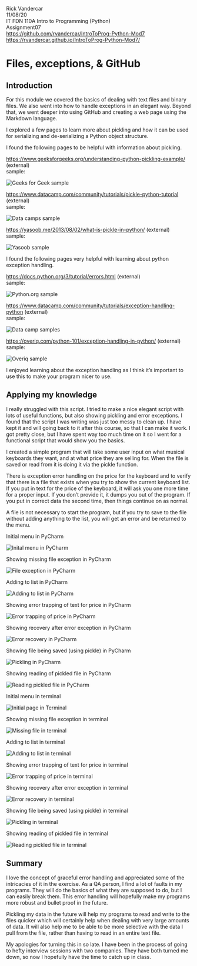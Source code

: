 Rick Vandercar  
11/08/20  
IT FDN 110A Intro to Programming (Python)  
Assignment07  
https://github.com/rvandercar/IntroToProg-Python-Mod7  
https://rvandercar.github.io/IntroToProg-Python-Mod7/  

# Files, exceptions, & GitHub

## Introduction  

For this module we covered the basics of dealing with text files and binary files. We also went into how to handle exceptions in an elegant way. Beyond that, we went deeper into using GitHub and creating a web page using the Markdown language.

I explored a few pages to learn more about pickling and how it can be used for serializing and de-serializing a Python object structure.

I found the following pages to be helpful with information about pickling.  

https://www.geeksforgeeks.org/understanding-python-pickling-example/ (external)  
sample:  

![Geeks for Geek sample](https://github.com/rvandercar/IntroToProg-Python-Mod7/raw/main/docs/pics/geeksforgeeks_sample.png "Geeks for Geeks") 
 

https://www.datacamp.com/community/tutorials/pickle-python-tutorial (external)  
sample:  

![Data camps sample](https://github.com/rvandercar/IntroToProg-Python-Mod7/raw/main/docs/pics/data_camps_sample.png "Data Camp")

https://yasoob.me/2013/08/02/what-is-pickle-in-python/ (external)  
sample:  

![Yasoob sample](https://github.com/rvandercar/IntroToProg-Python-Mod7/raw/main/docs/pics/yasoob_sample.png "Yasoob Sample")  
 
I found the following pages very helpful with learning about python exception handling.  

https://docs.python.org/3/tutorial/errors.html (external)  
sample:  
 
![Python.org sample](https://github.com/rvandercar/IntroToProg-Python-Mod7/raw/main/docs/pics/python_org_sample.png "Python.org sample")

https://www.datacamp.com/community/tutorials/exception-handling-python (external)  
sample:  

![Data camp samples](https://github.com/rvandercar/IntroToProg-Python-Mod7/raw/main/docs/pics/data_camp_error_sample.png "Data Camp Samples2")

https://overiq.com/python-101/exception-handling-in-python/ (external)  
sample:  

![Overiq sample](https://github.com/rvandercar/IntroToProg-Python-Mod7/raw/main/docs/pics/over_iq_sample.png "Overiq Sample")

I enjoyed learning about the exception handling as I think it’s important to use this to make your program nicer to use.  


## Applying my knowledge

I really struggled with this script. I tried to make a nice elegant script with lots of useful functions, but also showing pickling and error exceptions. I found that the script I was writing was just too messy to clean up. I have kept it and will going back to it after this course, so that I can make it work. I got pretty close, but I have spent way too much time on it so I went for a functional script that would show you the basics. 

I created a simple program that will take some user input on what musical keyboards they want, and at what price they are selling for. When the file is saved or read from it is doing it via the pickle function. 

There is exception error handling on the price for the keyboard and to verify that there is a file that exists when you try to show the current keyboard list. If you put in text for the price of the keyboard, it will ask you one more time for a proper input. If you don’t provide it, it dumps you out of the program. If you put in correct data the second time, then things continue on as normal. 

A file is not necessary to start the program, but if you try to save to the file without adding anything to the list, you will get an error and be returned to the menu.

Initial menu in PyCharm

![Inital menu in PyCharm](https://github.com/rvandercar/IntroToProg-Python-Mod7/blob/main/docs/pics/init_py.png "Initial menu in PyCharm")

Showing missing file exception in PyCharm  

![File exception in PyCharm](https://github.com/rvandercar/IntroToProg-Python-Mod7/blob/main/docs/pics/file_py.png "File exception in PyCharm")

Adding to list in PyCharm  

![Adding to list in PyCharm](https://github.com/rvandercar/IntroToProg-Python-Mod7/blob/main/docs/pics/list_py.png "Adding to list in PyCharm")

Showing error trapping of text for price in PyCharm  

![Error trapping of price in PyCharm](https://github.com/rvandercar/IntroToProg-Python-Mod7/blob/main/docs/pics/price_py.png "Price error trapping in PyCharm")

Showing recovery after error exception in PyCharm  

![Error recovery in PyCharm](https://github.com/rvandercar/IntroToProg-Python-Mod7/blob/main/docs/pics/revocer_py.png "Error recovery in PyCharm")
 
Showing file being saved (using pickle) in PyCharm  

![Pickling in PyCharm](https://github.com/rvandercar/IntroToProg-Python-Mod7/blob/main/docs/pics/save_py.png "Pickling in PyCharm")

Showing reading of pickled file in PyCharm  

![Reading pickled file in PyCharm](https://github.com/rvandercar/IntroToProg-Python-Mod7/blob/main/docs/pics/read_py.png "Reading pickled file in PyCharm")

Initial menu in terminal  

![Initial page in Terminal](https://github.com/rvandercar/IntroToProg-Python-Mod7/blob/main/docs/pics/init_term.png "Initial page in terminal")

Showing missing file exception in terminal  

![Missing file in terminal](https://github.com/rvandercar/IntroToProg-Python-Mod7/blob/main/docs/pics/file_term.png "Missing page in terminal")

Adding to list in terminal  

![Adding to list in terminal](https://github.com/rvandercar/IntroToProg-Python-Mod7/blob/main/docs/pics/list_term.png "Adding to list in terminal")

Showing error trapping of text for price in terminal  

![Error trapping of price in terminal](https://github.com/rvandercar/IntroToProg-Python-Mod7/blob/main/docs/pics/price_term.png "Price error trapping in terminal") 

Showing recovery after error exception in terminal  

![Error recovery in terminal](https://github.com/rvandercar/IntroToProg-Python-Mod7/blob/main/docs/pics/revocer_term.png "Error recovery in terminal")

Showing file being saved (using pickle) in terminal  

![Pickling in terminal](https://github.com/rvandercar/IntroToProg-Python-Mod7/blob/main/docs/pics/save_term.png "Pickling in terminal")

Showing reading of pickled file in terminal  

![Reading pickled file in terminal](https://github.com/rvandercar/IntroToProg-Python-Mod7/blob/main/docs/pics/read_term.png "Reading pickled file in terminal")


## Summary  
I love the concept of graceful error handling and appreciated some of the intricacies of it in the exercise. As a QA person, I find a lot of faults in my programs. They will do the basics of what they are supposed to do, but I can easily break them. This error handling will hopefully make my programs more robust and bullet proof in the future.

Pickling my data in the future will help my programs to read and write to the files quicker which will certainly help when dealing with very large amounts of data. It will also help me to be able to be more selective with the data I pull from the file, rather than having to read in an entire text file.

My apologies for turning this in so late. I have been in the process of going to hefty interview sessions with two companies. They have both turned me down, so now I hopefully have the time to catch up in class.

